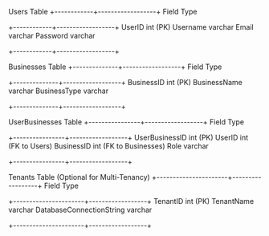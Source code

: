 


Users Table +------------+------------------+
Field 	Type

+------------+------------------+
UserID 	int (PK)
Username 	varchar
Email 	varchar
Password 	varchar

+------------+------------------+

Businesses Table +--------------+------------------+
Field 	Type

+--------------+------------------+
BusinessID 	int (PK)
BusinessName 	varchar
BusinessType 	varchar

+--------------+------------------+

UserBusinesses Table +----------------+------------------+
Field 	Type

+----------------+------------------+
UserBusinessID 	int (PK)
UserID 	int (FK to Users)
BusinessID 	int (FK to Businesses)
Role 	varchar

+----------------+------------------+

Tenants Table (Optional for Multi-Tenancy) +----------------------+------------------+
Field 	Type

+----------------------+------------------+
TenantID 	int (PK)
TenantName 	varchar
DatabaseConnectionString 	varchar

+----------------------+------------------+
